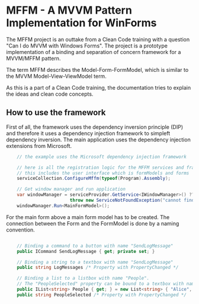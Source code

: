# MFFM - A MVVM Pattern Implementation for WinForms

The MFFM project is an outtake from a Clean Code training with a question "Can I do MVVM with Windows Forms". The project is a prototype implementation of a binding and separation of concern framework for a MVVM/MFFM pattern.

The term MFFM describes the Model-Form-FormModel, which is similar to the MVVM Model-View-ViewModel term.

As this is a part of a Clean Code training, the documentation tries to explain the ideas and clean code concepts.

## How to use the framework

First of all, the framework uses the dependency inversion principle (DIP) and therefore it uses a dependency injection framework to simpleft dependency inversion. The main application uses the dependency injection extensions from Microsoft.

``` csharp
    // the example uses the Microsoft dependency injection framework

    // here is all the registration logic for the MFFM services and framework
    // this includes the user interface which is formModels and forms
    serviceCollection.ConfigureMffm(typeof(Program).Assembly);

    // Get window manager and run application
    var windowManager = serviceProvider.GetService<IWindowManager>() ??
                        throw new ServiceNotFoundException("cannot find window manager for MFFM pattern");
    windowManager.Run<MainFormModel>();
```

For the main form above a main form model has to be created. The connection between the Form and the FormModel is done by a naming convention.

``` csharp

    // Binding a command to a button with name "SendLogMessage"
    public ICommand SendLogMessage { get; private set; }

    // Binding a string to a textbox with name "SendLogMessage"
    public string LogMessages /* Property with PropertyChanged */

    // Binding a list to a listbox with name "People".
    // The "PeopleSelected" property can be bound to a textbox with name "PeopleSelected"
    public IList<string> People { get; } = new List<string> { "Alice", "Bob", "Charlie" };
    public string PeopleSelected /* Property with PropertyChanged */
```
